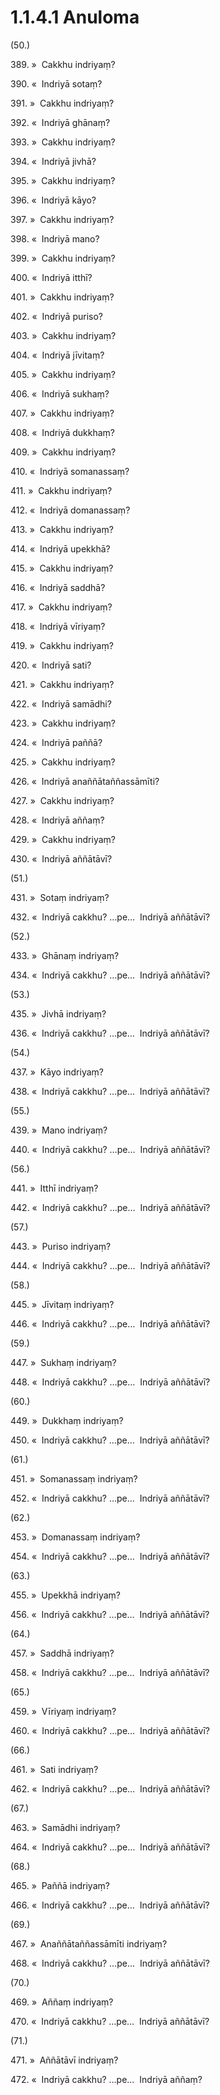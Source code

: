 

# 1.1.4.1 Anuloma





(50.)

389\. »  Cakkhu indriyaṃ?

390\. «  Indriyā sotaṃ?

391\. »  Cakkhu indriyaṃ?

392\. «  Indriyā ghānaṃ?

393\. »  Cakkhu indriyaṃ?

394\. «  Indriyā jivhā?

395\. »  Cakkhu indriyaṃ?

396\. «  Indriyā kāyo?

397\. »  Cakkhu indriyaṃ?

398\. «  Indriyā mano?

399\. »  Cakkhu indriyaṃ?

400\. «  Indriyā itthī?

401\. »  Cakkhu indriyaṃ?

402\. «  Indriyā puriso?

403\. »  Cakkhu indriyaṃ?

404\. «  Indriyā jīvitaṃ?

405\. »  Cakkhu indriyaṃ?

406\. «  Indriyā sukhaṃ?

407\. »  Cakkhu indriyaṃ?

408\. «  Indriyā dukkhaṃ?

409\. »  Cakkhu indriyaṃ?

410\. «  Indriyā somanassaṃ?

411\. »  Cakkhu indriyaṃ?

412\. «  Indriyā domanassaṃ?

413\. »  Cakkhu indriyaṃ?

414\. «  Indriyā upekkhā?

415\. »  Cakkhu indriyaṃ?

416\. «  Indriyā saddhā?

417\. »  Cakkhu indriyaṃ?

418\. «  Indriyā vīriyaṃ?

419\. »  Cakkhu indriyaṃ?

420\. «  Indriyā sati?

421\. »  Cakkhu indriyaṃ?

422\. «  Indriyā samādhi?

423\. »  Cakkhu indriyaṃ?

424\. «  Indriyā paññā?

425\. »  Cakkhu indriyaṃ?

426\. «  Indriyā anaññātaññassāmīti?

427\. »  Cakkhu indriyaṃ?

428\. «  Indriyā aññaṃ?

429\. »  Cakkhu indriyaṃ?

430\. «  Indriyā aññātāvī?

(51.)

431\. »  Sotaṃ indriyaṃ?

432\. «  Indriyā cakkhu? …pe…  Indriyā aññātāvī?

(52.)

433\. »  Ghānaṃ indriyaṃ?

434\. «  Indriyā cakkhu? …pe…  Indriyā aññātāvī?

(53.)

435\. »  Jivhā indriyaṃ?

436\. «  Indriyā cakkhu? …pe…  Indriyā aññātāvī?

(54.)

437\. »  Kāyo indriyaṃ?

438\. «  Indriyā cakkhu? …pe…  Indriyā aññātāvī?

(55.)

439\. »  Mano indriyaṃ?

440\. «  Indriyā cakkhu? …pe…  Indriyā aññātāvī?

(56.)

441\. »  Itthī indriyaṃ?

442\. «  Indriyā cakkhu? …pe…  Indriyā aññātāvī?

(57.)

443\. »  Puriso indriyaṃ?

444\. «  Indriyā cakkhu? …pe…  Indriyā aññātāvī?

(58.)

445\. »  Jīvitaṃ indriyaṃ?

446\. «  Indriyā cakkhu? …pe…  Indriyā aññātāvī?

(59.)

447\. »  Sukhaṃ indriyaṃ?

448\. «  Indriyā cakkhu? …pe…  Indriyā aññātāvī?

(60.)

449\. »  Dukkhaṃ indriyaṃ?

450\. «  Indriyā cakkhu? …pe…  Indriyā aññātāvī?

(61.)

451\. »  Somanassaṃ indriyaṃ?

452\. «  Indriyā cakkhu? …pe…  Indriyā aññātāvī?

(62.)

453\. »  Domanassaṃ indriyaṃ?

454\. «  Indriyā cakkhu? …pe…  Indriyā aññātāvī?

(63.)

455\. »  Upekkhā indriyaṃ?

456\. «  Indriyā cakkhu? …pe…  Indriyā aññātāvī?

(64.)

457\. »  Saddhā indriyaṃ?

458\. «  Indriyā cakkhu? …pe…  Indriyā aññātāvī?

(65.)

459\. »  Vīriyaṃ indriyaṃ?

460\. «  Indriyā cakkhu? …pe…  Indriyā aññātāvī?

(66.)

461\. »  Sati indriyaṃ?

462\. «  Indriyā cakkhu? …pe…  Indriyā aññātāvī?

(67.)

463\. »  Samādhi indriyaṃ?

464\. «  Indriyā cakkhu? …pe…  Indriyā aññātāvī?

(68.)

465\. »  Paññā indriyaṃ?

466\. «  Indriyā cakkhu? …pe…  Indriyā aññātāvī?

(69.)

467\. »  Anaññātaññassāmīti indriyaṃ?

468\. «  Indriyā cakkhu? …pe…  Indriyā aññātāvī?

(70.)

469\. »  Aññaṃ indriyaṃ?

470\. «  Indriyā cakkhu? …pe…  Indriyā aññātāvī?

(71.)

471\. »  Aññātāvī indriyaṃ?

472\. «  Indriyā cakkhu? …pe…  Indriyā aññaṃ?




